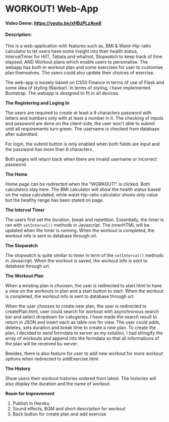 # WORKOUT! Web-App
#### Video Demo: https://youtu.be/xHBzPLzAve8
#### Description:

This is a web-application with features such as,
BMI & Waist-Hip-ratio calculator to let users have some insight into their health status,
IntervalTimer for HIIT, Tabata and whatnot,
Stopwatch to keep track of time elapsed, AND
Workout plans which enable users to personalise.
The webapp has built-in workout plan and some exercises for user to customise plan themselves. The users could also update their choices of exercise.

The web-app is loosely based on CS50 Finance in terms of use of Flask and some idea of styling (Navbar). In terms of styling, I have implemented Bootstrap. The webapp is designed to fit in all devices.




**The Registering and Loging In**

The users are required to create at least a 8 characters password with letters and numbers only with at least a number in it.
The checking of inputs and password are done on the client-side, the user won't able to submit until all requirements turn green. The username is checked from database after submitted.

For login, the submit button is only enabled when both fields are input and the password has more than 8 characters.

Both pages will return back when there are invalid username or incorrect password.


**The Home**

Home page can be redirected when the "WORKOUT!" is clicked. Both calculators stay here. The BMI calculator will show the health status based on the value calculated, while waist-hip-ratio calculator shows only value but the healthy range has been stated on page.

**The Interval Timer**

The users first set the duration, break and repetition. Essentially, the timer is ran with `setInterval()` methods in Javascript. The innerHTML will be updated when the timer is running.
When the workout is completed, the workout info is sent to database through url.


**The Stopwatch**

The stopwatch is quite similar to timer in term of the `setInterval()` methods in Javascript.
When the workout is saved, the workout info is sent to database through url.


**The Workout Plan**

When a existing plan is choosen, the user is redirected to start.html to have a view on the workouts in plan and a start button to start.
When the workout is completed, the workout info is sent to database through url.

When the user chooses to create new plan, the user is redirected to createPlan.html, user could search for workout with asynchronous search bar and select dropdown for catogeries. I have made the search result to return in JSON and insert each as table row for view.
The user could adds, deletes, sets duration and break time to create a new plan. To create the plan, I decided to send formdata to server as my solution, I had stringify the array of workouts and append into the formdata so that all informations of the plan will be received bu server. 

Besides, there is also feature for user to add new workout for more workout options when redirected to addExercise.html.


**The History**

Show users their workout histories ordered from latest. The histories will also display the duration and the name of workout.




**Room for Improvement**
1. Publish in Heroku.
2. Sound effects, BGM and short description for workout
3. Back button for create plan and add exercise
